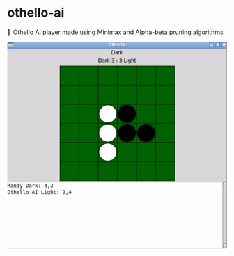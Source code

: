 # othello-ai
🎲  Othello AI player made using Minimax and Alpha-beta pruning algorithms

![](/othello_screenshot.gif)
